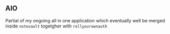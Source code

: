 ## AIO

Partial of my ongoing all in one application which eventually well be merged inside `notevault` togetgher with `rollyourownauth`


